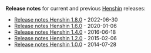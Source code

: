 **Release notes** for current and previous [Henshin](Henshin "wikilink")
releases:

-   [Release notes Henshin
    1.8.0](https://www.eclipse.org/lists/henshin-user/msg00196.html) -
    2022-06-30
-   [Release notes Henshin
    1.6.0](https://www.eclipse.org/lists/henshin-user/msg00194.html) -
    2020-01-06
-   [Release notes Henshin
    1.4.0](https://www.eclipse.org/lists/henshin-user/msg00053.html) -
    2016-06-18
-   [Release notes Henshin
    1.2.0](http://web.archive.org/web/20210417144257/http://www.ckrause.org/2015/02/henshin-12.html) -
    2015-02-06
-   [Release notes Henshin
    1.0.0](http://web.archive.org/web/20210508033305/http://www.ckrause.org/2014/07/henshin-10.html) -
    2014-07-28


